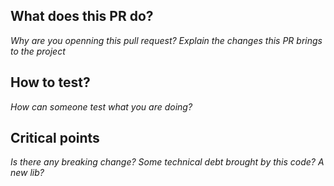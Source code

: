 ## What does this PR do?
_Why are you openning this pull request? Explain the changes this PR brings to the project_

## How to test?
_How can someone test what you are doing?_

## Critical points
_Is there any breaking change? Some technical debt brought by this code? A new lib?_